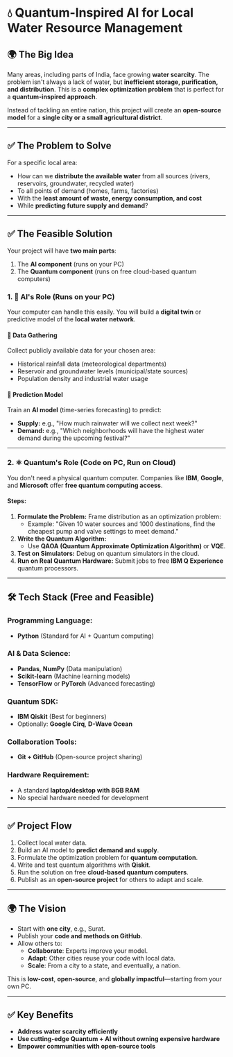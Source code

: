 # 💧 Quantum-Inspired AI for Local Water Resource Management

## 🌍 The Big Idea
Many areas, including parts of India, face growing **water scarcity**. The problem isn't always a lack of water, but **inefficient storage, purification, and distribution**. This is a **complex optimization problem** that is perfect for a **quantum-inspired approach**.

Instead of tackling an entire nation, this project will create an **open-source model** for a **single city or a small agricultural district**.

---

## ✅ The Problem to Solve
For a specific local area:
- How can we **distribute the available water** from all sources (rivers, reservoirs, groundwater, recycled water)
- To all points of demand (homes, farms, factories)
- With the **least amount of waste, energy consumption, and cost**
- While **predicting future supply and demand**?

---

## ✅ The Feasible Solution
Your project will have **two main parts**:
1. The **AI component** (runs on your PC)
2. The **Quantum component** (runs on free cloud-based quantum computers)

### 1. 🧠 AI's Role (Runs on your PC)
Your computer can handle this easily. You will build a **digital twin** or predictive model of the **local water network**.

#### 🔹 Data Gathering
Collect publicly available data for your chosen area:
- Historical rainfall data (meteorological departments)
- Reservoir and groundwater levels (municipal/state sources)
- Population density and industrial water usage

#### 🔹 Prediction Model
Train an **AI model** (time-series forecasting) to predict:
- **Supply:** e.g., "How much rainwater will we collect next week?"
- **Demand:** e.g., "Which neighborhoods will have the highest water demand during the upcoming festival?"

---

### 2. ⚛ Quantum's Role (Code on PC, Run on Cloud)
You don't need a physical quantum computer. Companies like **IBM**, **Google**, and **Microsoft** offer **free quantum computing access**.

#### Steps:
1. **Formulate the Problem:** Frame distribution as an optimization problem:
   - Example: "Given 10 water sources and 1000 destinations, find the cheapest pump and valve settings to meet demand."
2. **Write the Quantum Algorithm:**
   - Use **QAOA (Quantum Approximate Optimization Algorithm)** or **VQE**.
3. **Test on Simulators:** Debug on quantum simulators in the cloud.
4. **Run on Real Quantum Hardware:** Submit jobs to free **IBM Q Experience** quantum processors.

---

## 🛠 Tech Stack (Free and Feasible)
### Programming Language:
- **Python** (Standard for AI + Quantum computing)

### AI & Data Science:
- **Pandas**, **NumPy** (Data manipulation)
- **Scikit-learn** (Machine learning models)
- **TensorFlow** or **PyTorch** (Advanced forecasting)

### Quantum SDK:
- **IBM Qiskit** (Best for beginners)
- Optionally: **Google Cirq**, **D-Wave Ocean**

### Collaboration Tools:
- **Git + GitHub** (Open-source project sharing)

### Hardware Requirement:
- A standard **laptop/desktop with 8GB RAM**
- No special hardware needed for development

---

## ✅ Project Flow
1. Collect local water data.
2. Build an AI model to **predict demand and supply**.
3. Formulate the optimization problem for **quantum computation**.
4. Write and test quantum algorithms with **Qiskit**.
5. Run the solution on free **cloud-based quantum computers**.
6. Publish as an **open-source project** for others to adapt and scale.

---

## 🌍 The Vision
- Start with **one city**, e.g., Surat.
- Publish your **code and methods on GitHub**.
- Allow others to:
  - **Collaborate**: Experts improve your model.
  - **Adapt**: Other cities reuse your code with local data.
  - **Scale**: From a city to a state, and eventually, a nation.

This is **low-cost**, **open-source**, and **globally impactful**—starting from your own PC.

---

## ✅ Key Benefits
- **Address water scarcity efficiently**
- **Use cutting-edge Quantum + AI without owning expensive hardware**
- **Empower communities with open-source tools**
